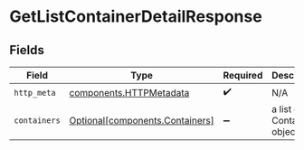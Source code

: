 # GetListContainerDetailResponse


## Fields

| Field                                                                    | Type                                                                     | Required                                                                 | Description                                                              |
| ------------------------------------------------------------------------ | ------------------------------------------------------------------------ | ------------------------------------------------------------------------ | ------------------------------------------------------------------------ |
| `http_meta`                                                              | [components.HTTPMetadata](../../models/components/httpmetadata.md)       | :heavy_check_mark:                                                       | N/A                                                                      |
| `containers`                                                             | [Optional[components.Containers]](../../models/components/containers.md) | :heavy_minus_sign:                                                       | a list of Container objects                                              |